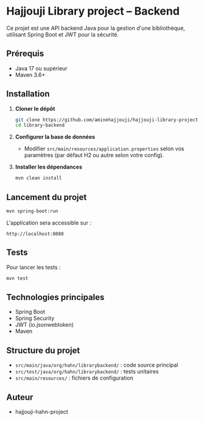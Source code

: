 # Hajjouji Library project – Backend

Ce projet est une API backend Java pour la gestion d'une bibliothèque, utilisant Spring Boot et JWT pour la sécurité.

## Prérequis
- Java 17 ou supérieur
- Maven 3.6+

## Installation
1. **Cloner le dépôt**
   ```bash
   git clone https://github.com/aminehajjouji/hajjouji-library-project.git
   cd library-backend
   ```
2. **Configurer la base de données**
   - Modifier `src/main/resources/application.properties` selon vos paramètres (par défaut H2 ou autre selon votre config).

3. **Installer les dépendances**
   ```bash
   mvn clean install
   ```

## Lancement du projet
```bash
mvn spring-boot:run
```

L'application sera accessible sur :
```
http://localhost:8080
```

## Tests
Pour lancer les tests :
```bash
mvn test
```

## Technologies principales
- Spring Boot
- Spring Security
- JWT (io.jsonwebtoken)
- Maven

## Structure du projet
- `src/main/java/org/hahn/librarybackend/` : code source principal
- `src/test/java/org/hahn/librarybackend/` : tests unitaires
- `src/main/resources/` : fichiers de configuration

## Auteur
- hajjouji-hahn-project

